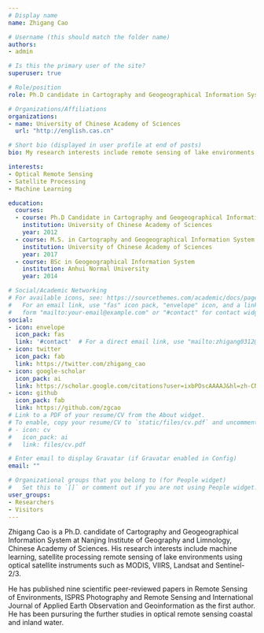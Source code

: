 ```yaml
---
# Display name
name: Zhigang Cao

# Username (this should match the folder name)
authors:
- admin

# Is this the primary user of the site?
superuser: true

# Role/position
role: Ph.D candidate in Cartography and Geogeographical Information System

# Organizations/Affiliations
organizations:
- name: University of Chinese Academy of Sciences
  url: "http://english.cas.cn"

# Short bio (displayed in user profile at end of posts)
bio: My research interests include remote sensing of lake environments.

interests:
- Optical Remote Sensing
- Satellite Processing
- Machine Learning

education:
  courses:
  - course: Ph.D Candidate in Cartography and Geogeographical Information System
    institution: University of Chinese Academy of Sciences
    year: 2012
  - course: M.S. in Cartography and Geogeographical Information System
    institution: University of Chinese Academy of Sciences
    year: 2017
  - course: BSc in Geogeographical Information System
    institution: Anhui Normal University
    year: 2014

# Social/Academic Networking
# For available icons, see: https://sourcethemes.com/academic/docs/page-builder/#icons
#   For an email link, use "fas" icon pack, "envelope" icon, and a link in the
#   form "mailto:your-email@example.com" or "#contact" for contact widget.
social:
- icon: envelope
  icon_pack: fas
  link: '#contact'  # For a direct email link, use "mailto:zhigang0312@gmail.com".
- icon: twitter
  icon_pack: fab
  link: https://twitter.com/zhigang_cao
- icon: google-scholar
  icon_pack: ai
  link: https://scholar.google.com/citations?user=ixbPOscAAAAJ&hl=zh-CN
- icon: github
  icon_pack: fab
  link: https://github.com/zgcao
# Link to a PDF of your resume/CV from the About widget.
# To enable, copy your resume/CV to `static/files/cv.pdf` and uncomment the lines below.
# - icon: cv
#   icon_pack: ai
#   link: files/cv.pdf

# Enter email to display Gravatar (if Gravatar enabled in Config)
email: ""

# Organizational groups that you belong to (for People widget)
#   Set this to `[]` or comment out if you are not using People widget.
user_groups:
- Researchers
- Visitors
---
```


Zhigang Cao is a Ph.D. candidate of Cartography and Geogeographical Information System at Nanjing Institute of Geography and Limnology, Chinese Academy of Sciences. His research interests include machine learning, satellite processing remote sensing of lake environments using optical satellite instruments such as MODIS, VIIRS, Landsat and Sentinel-2/3. 

He has published nine scientific peer-reviewed papers in Remote Sensing of Environments, ISPRS Photography and Remote Sensing and International Journal of Applied Earth Observation and Geoinformation as the first author. He has been pursuring the further studies in optical remote sensing coastal and inland water.
